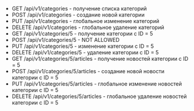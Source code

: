 * GET /api/v1/categories - получение списка категорий
* POST /api/v1/categories - создание новой категории
* PUT /api/v1/categories - глобальное изменение категорий
* DELETE /api/v1/categories - глобальное удаление категорий
* GET /api/v1/categories/5 - получение категории с ID = 5
* POST /api/v1/categories/5 - NOT ALLOWED
* PUT /api/v1/categories/5 - изменение категории с ID = 5
* DELETE /api/v1/categories/5 - удаление категории с ID = 5
* GET /api/v1/categories/5/articles - получение новостей категории с ID = 5
* POST /api/v1/categories/5/articles - создание новой новости категории с ID = 5
* PUT /api/v1/categories/5/articles - глобальное изменение новостей категории с ID = 5
* DELETE /api/v1/categories/5/articles - глобальное удаление новостей категории с ID = 5